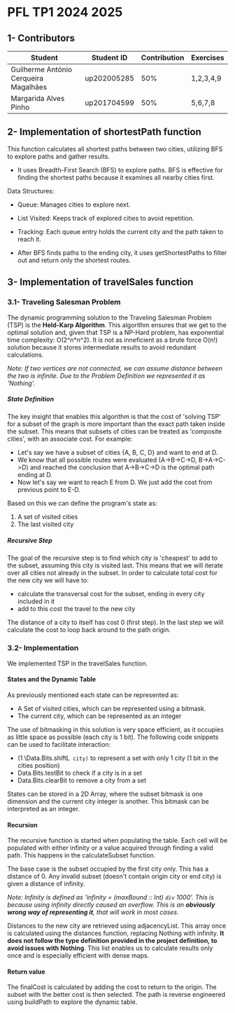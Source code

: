 # PFL TP1 2024 2025

## 1- Contributors
| Student | Student ID | Contribution | Exercises |
| -- | -- | -- | -- |
| Guilherme António Cerqueira Magalhães | up202005285 | 50% | 1,2,3,4,9 |
| Margarida Alves Pinho | up201704599 | 50% | 5,6,7,8 |

## 2- Implementation of shortestPath function
 This function calculates all shortest paths between two cities, utilizing BFS to explore paths and gather results.
 
 - It uses Breadth-First Search (BFS) to explore paths. BFS is effective for finding the shortest paths because it examines all nearby cities first.
 
 Data Structures:
 - Queue: Manages cities to explore next.
 - List Visited: Keeps track of explored cities to avoid repetition.
 - Tracking: Each queue entry holds the current city and the path taken to reach it.

 - After BFS finds paths to the ending city, it uses getShortestPaths to filter out and return only the shortest routes.

## 3- Implementation of travelSales function
### 3.1- Traveling Salesman Problem
The dynamic programming solution to the Traveling Salesman Problem (TSP) is the **Held-Karp Algorithm**. This algorithm ensures that we get to the optimal solution and, given that TSP is a NP-Hard problem, has exponential time complexity: O(2^n*n^2). It is not as inneficient as a brute force O(n!) solution because it stores intermediate results to avoid redundant calculations.

*Note: If two vertices are not connected, we can assume distance between the two is infinite. Due to the Problem Definition we represented it as 'Nothing'.*

##### State Definition
The key insight that enables this algorithm is that the cost of 'solving TSP' for a subset of the graph is more important than the exact path taken inside the subset. This means that subsets of cities can be treated as 'composite cities', with an associate cost. For example:
-  Let's say we have a subset of cities {A, B, C, D} and want to end at D.
-  We know that all possible routes were evaluated (A->B->C->D, B->A->C->D) and reached the conclusion that A->B->C->D is the optimal path ending at D.
-  Now let's say we want to reach E from D. We just add the cost from previous point to E-D. 

Based on this we can define the program's state as:
1. A set of visited cities
2. The last visited city

##### Recursive Step

The goal of the recursive step is to find which city is 'cheapest' to add to the subset, assuming this city is visited last. This means that we will iterate over all cities not already in the subset. In order to calculate total cost for the new city we will have to:
- calculate the transversal cost for the subset, ending in every city included in it
- add to this cost the travel to the new city
 
The distance of a city to itself has cost 0 (first step). In the last step we will calculate the cost to loop back around to the path origin.

### 3.2- Implementation
We implemented TSP in the travelSales function.

#### States and the Dynamic Table
As previously mentioned each state can be represented as:
- A Set of visited cities, which can be represented using a bitmask.
- The current city, which can be represented as an integer

The use of bitmasking in this solution is very space efficient, as it occupies as little space as possible (each city is 1 bit). The following code snippets can be used to facilitate interaction:
- (1 \Data.Bits.shiftL` city)` to represent a set with only 1 city (1 bit in the cities position)
- Data.Bits.testBit to check if a city is in a set
- Data.Bits.clearBit to remove a city from a set

States can be stored in a 2D Array, where the subset bitmask is one dimension and the current city integer is another. This bitmask can be interpreted as an integer.

#### Recursion
The recursive function is started when populating the table. Each cell will be populated with either infinity or a value acquired through finding a valid path. This happens in the calculateSubset function.

The base case is the subset occupied by the first city only. This has a distance of 0. Any invalid subset (doesn't contain origin city or end city) is given a distance of infinity.

*Note: Infinity is defined as 'infinity = (maxBound :: Int) `div` 1000'. This is because using infinity directly caused an overflow. This is an **obviously wrong way of representing it**, that will work in most cases.*

Distances to the new city are retrieved using adjacencyList. This array once is calculated using the distances function, replacing Nothing with infinity. **It does not follow the type definition provided in the project definition, to avoid issues with Nothing**. This list enables us to calculate results only once and is especially efficient with dense maps.

#### Return value
The finalCost is calculated by adding the cost to return to the origin. The subset with the better cost is then selected. The path is reverse engineered using buildPath to explore the dynamic table.